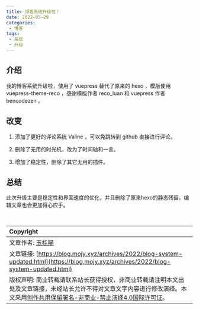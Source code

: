 ```yaml
---
title: 博客系统升级啦！
date: 2022-05-29
categories:
 - 博客
tags:
 - 系统
 - 升级
---
```


## 介绍

我的博客系统升级啦，使用了 vuepress 替代了原来的 hexo ，模版使用 vuepress-theme-reco ，感谢模版作者 reco_luan 和 vuepress 作者 bencodezen 。

## 改变

1. 添加了更好的评论系统 Valine ，可以免跳转到 github 直接进行评论。

2. 删除了无用的时光机，改为了时间轴和一言。

3. 增加了稳定性，删除了其它无用的插件。

## 总结

此次升级主要是稳定性和界面速度的优化，并且删除了原来hexo的静态残留，编辑文章也会更加得心应手。

<br>

| Copyright |
| :-----|
| 文章作者: <a href="mailto:abcd2890000456@126.com">玉桂喵</a> |
| 文章链接: [https://blog.mojy.xyz/archives/2022/blog-system-updated.html](https://blog.mojy.xyz/archives/2022/blog-system-updated.html) |
| 版权声明: 商业转载请联系站长获得授权，非商业转载请注明本文出处及文章链接，未经站长允许不得对文章文字内容进行修改演绎。本文采用[创作共用保留署名-非商业-禁止演绎4.0国际许可证](https://creativecommons.org/licenses/by-nc-nd/4.0/)。 |
